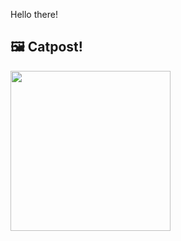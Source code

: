 Hello there!



## 🖼️ Catpost!

<sub>
    <img src="https://cdn2.thecatapi.com/images/ehd.jpg" height="256">
</sub>


